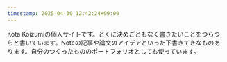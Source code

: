```yaml
---
timestamp: 2025-04-30 12:42:24+09:00
---
```


Kota Koizumiの個人サイトです。とくに決めごともなく書きたいことをつらつらと書いています。Noteの記事や論文のアイデアといった下書きてきなものあります。自分のつくったもののポートフォリオとしても使っています。